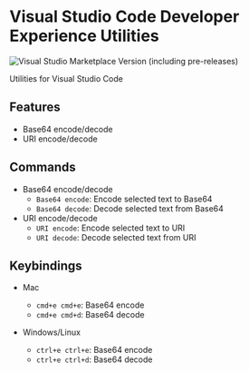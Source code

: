 # Visual Studio Code Developer Experience Utilities

![Visual Studio Marketplace Version (including pre-releases)](https://img.shields.io/visual-studio-marketplace/v/troplabs.vscode-dx-utils?include_prereleases&style=flat&logo=visual-studio-code&logoColor=0098FF&label=Visual%20Studio%20Marketplace&labelColor=000&color=374151&link=https%3A%2F%2Fmarketplace.visualstudio.com%2Fitems%3FitemName%3Dtroplabs.vscode-dx-utils)

Utilities for Visual Studio Code

## Features

- Base64 encode/decode
- URI encode/decode

## Commands

- Base64 encode/decode
  - `Base64 encode`: Encode selected text to Base64
  - `Base64 decode`: Decode selected text from Base64
- URI encode/decode
  - `URI encode`: Encode selected text to URI
  - `URI decode`: Decode selected text from URI

## Keybindings

- Mac
  - `cmd+e cmd+e`: Base64 encode
  - `cmd+e cmd+d`: Base64 decode

- Windows/Linux
  - `ctrl+e ctrl+e`: Base64 encode
  - `ctrl+e ctrl+d`: Base64 decode

